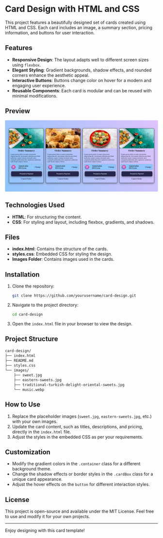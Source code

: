 # Card Design with HTML and CSS

This project features a beautifully designed set of cards created using HTML and CSS. Each card includes an image, a summary section, pricing information, and buttons for user interaction.

## Features

- **Responsive Design**: The layout adapts well to different screen sizes using `flexbox`.
- **Elegant Styling**: Gradient backgrounds, shadow effects, and rounded corners enhance the aesthetic appeal.
- **Interactive Buttons**: Buttons change color on hover for a modern and engaging user experience.
- **Reusable Components**: Each card is modular and can be reused with minimal modifications.

## Preview

![Preview Image](preview.png)

## Technologies Used

- **HTML**: For structuring the content.
- **CSS**: For styling and layout, including flexbox, gradients, and shadows.

## Files

- **index.html**: Contains the structure of the cards.
- **styles.css**: Embedded CSS for styling the design.
- **Images Folder**: Contains images used in the cards.

## Installation

1. Clone the repository:
   ```bash
   git clone https://github.com/yourusername/card-design.git
   ```
2. Navigate to the project directory:
   ```bash
   cd card-design
   ```
3. Open the `index.html` file in your browser to view the design.

## Project Structure

```
card-design/
├── index.html
├── README.md
├── styles.css
└── images/
    ├── sweet.jpg
    ├── eastern-sweets.jpg
    ├── traditional-turkish-delight-oriental-sweets.jpg
    └── music.webp
```

## How to Use

1. Replace the placeholder images (`sweet.jpg`, `eastern-sweets.jpg`, etc.) with your own images.
2. Update the card content, such as titles, descriptions, and pricing, directly in the `index.html` file.
3. Adjust the styles in the embedded CSS as per your requirements.

## Customization

- Modify the gradient colors in the `.container` class for a different background theme.
- Change the shadow effects or border styles in the `.cardBox` class for a unique card appearance.
- Adjust the hover effects on the `button` for different interaction styles.

## License

This project is open-source and available under the MIT License. Feel free to use and modify it for your own projects.

---

Enjoy designing with this card template!
